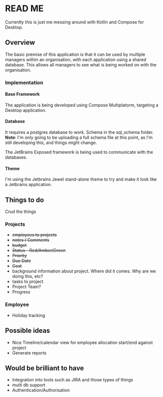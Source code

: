 # READ ME

Currently this is just me messing around with Kotlin and Compose for Desktop.

## Overview
The basic premise of this application is that it can be used by multiple managers within an organisation, with each 
application using a shared database. This allows all managers to see what is being worked on with the organisation.

### Implementation

#### Base Framework
The application is being developed using Compose Multiplatorm, targeting a Desktop application. 

#### Database
It requires a postgres database to work. Schema in the sql_schema folder. **Note**: I'm only going to be uploading a 
full schema file at this point, as I'm still developing this, and things might change.

The JetBrains Exposed framework is being used to communicate with the databases.

#### Theme
I'm using the Jetbrains Jewel stand-alone theme to try and make it look like a Jetbrains application.

## Things to do
Crud the things

### Projects
* ~~employees to projects~~
* ~~notes / Comments~~
* ~~budget~~
* ~~Status - Red/Amber/Green~~
* ~~Priority~~
* ~~Due Date~~
* ~~Cost~~
* background information about project. Where did it comes. Why are we doing this, etc?
* tasks to project
* Project Team?
* Progress

### Employee
* Holiday tracking

## Possible ideas
* Nice Timeline/calendar view for employee allocation start/end against project
* Generate reports

## Would be brilliant to have
* Integration into tools such as JIRA and those types of things
* multi db support
* Authentication/Authorisation
